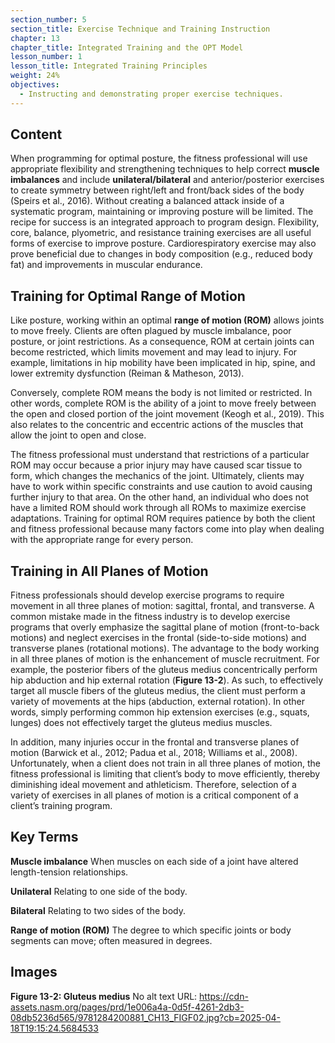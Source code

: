 ```yaml
---
section_number: 5
section_title: Exercise Technique and Training Instruction
chapter: 13
chapter_title: Integrated Training and the OPT Model
lesson_number: 1
lesson_title: Integrated Training Principles
weight: 24%
objectives:
  - Instructing and demonstrating proper exercise techniques.
---
```


## Content
When programming for optimal posture, the fitness professional will use appropriate flexibility and strengthening techniques to help correct **muscle imbalances** and include **unilateral/bilateral** and anterior/posterior exercises to create symmetry between right/left and front/back sides of the body (Speirs et al., 2016). Without creating a balanced attack inside of a systematic program, maintaining or improving posture will be limited. The recipe for success is an integrated approach to program design. Flexibility, core, balance, plyometric, and resistance training exercises are all useful forms of exercise to improve posture. Cardiorespiratory exercise may also prove beneficial due to changes in body composition (e.g., reduced body fat) and improvements in muscular endurance.

## Training for Optimal Range of Motion

Like posture, working within an optimal **range of motion (ROM)** allows joints to move freely. Clients are often plagued by muscle imbalance, poor posture, or joint restrictions. As a consequence, ROM at certain joints can become restricted, which limits movement and may lead to injury. For example, limitations in hip mobility have been implicated in hip, spine, and lower extremity dysfunction (Reiman & Matheson, 2013).

Conversely, complete ROM means the body is not limited or restricted. In other words, complete ROM is the ability of a joint to move freely between the open and closed portion of the joint movement (Keogh et al., 2019). This also relates to the concentric and eccentric actions of the muscles that allow the joint to open and close.

The fitness professional must understand that restrictions of a particular ROM may occur because a prior injury may have caused scar tissue to form, which changes the mechanics of the joint. Ultimately, clients may have to work within specific constraints and use caution to avoid causing further injury to that area. On the other hand, an individual who does not have a limited ROM should work through all ROMs to maximize exercise adaptations. Training for optimal ROM requires patience by both the client and fitness professional because many factors come into play when dealing with the appropriate range for every person.

## Training in All Planes of Motion

Fitness professionals should develop exercise programs to require movement in all three planes of motion: sagittal, frontal, and transverse. A common mistake made in the fitness industry is to develop exercise programs that overly emphasize the sagittal plane of motion (front-to-back motions) and neglect exercises in the frontal (side-to-side motions) and transverse planes (rotational motions). The advantage to the body working in all three planes of motion is the enhancement of muscle recruitment. For example, the posterior fibers of the gluteus medius concentrically perform hip abduction and hip external rotation (**Figure 13-2**). As such, to effectively target all muscle fibers of the gluteus medius, the client must perform a variety of movements at the hips (abduction, external rotation). In other words, simply performing common hip extension exercises (e.g., squats, lunges) does not effectively target the gluteus medius muscles.

In addition, many injuries occur in the frontal and transverse planes of motion (Barwick et al., 2012; Padua et al., 2018; Williams et al., 2008). Unfortunately, when a client does not train in all three planes of motion, the fitness professional is limiting that client’s body to move efficiently, thereby diminishing ideal movement and athleticism. Therefore, selection of a variety of exercises in all planes of motion is a critical component of a client’s training program.

## Key Terms

**Muscle imbalance**
When muscles on each side of a joint have altered length-tension relationships.

**Unilateral**
Relating to one side of the body.

**Bilateral**
Relating to two sides of the body.

**Range of motion (ROM)**
The degree to which specific joints or body segments can move; often measured in degrees.

## Images

**Figure 13-2: Gluteus medius**
No alt text
URL: https://cdn-assets.nasm.org/pages/prd/1e006a4a-0d5f-4261-2db3-08db5236d565/9781284200881_CH13_FIGF02.jpg?cb=2025-04-18T19:15:24.5684533